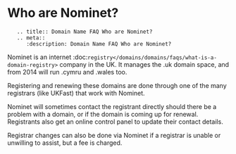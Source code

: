 # Who are Nominet?

```eval_rst
   .. title:: Domain Name FAQ Who are Nominet?
   .. meta::
      :description: Domain Name FAQ Who are Nominet?
```


Nominet is an internet :doc:`registry</domains/domains/faqs/what-is-a-domain-registry>` company in the UK. It manages the .uk domain space, and from 2014 will run .cymru and .wales too.


Registering and renewing these domains are done through one of the many registrars (like UKFast) that work with Nominet.


Nominet will sometimes contact the registrant directly should there be a problem with a domain, or if the domain is coming up for renewal. Registrants also get an online control panel to update their contact details.


Registrar changes can also be done via Nominet if a registrar is unable or unwilling to assist, but a fee is charged.


 

